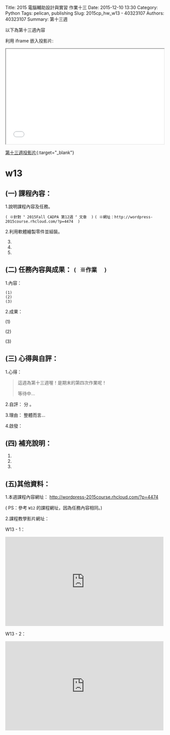 Title: 2015 電腦輔助設計與實習 作業十三
Date: 2015-12-10 13:30
Category: Python
Tags: pelican, publishing
Slug: 2015cp_hw_w13 -  40323107
Authors: 40323107
Summary: 第十三週

以下為第十三週內容

利用 iframe 嵌入投影片:

<iframe src="simplest13.html" width="500" height="300"></iframe>

[第十三週投影片](simplest13.html){:target="_blank"}

w13
============

(一) 課程內容：
-----------------------

1.說明課程內容及任務。

`( ※針對〝 2015Fall CADPA 第12週 〞文章  )`
`( ※網址：http://wordpress-2015course.rhcloud.com/?p=4474  )`

2.利用軟體繪製零件並組裝。

3.

4.

5.

(二) 任務內容與成果： `( ※作業  )`
----------------------------------------------

1.內容：

    (1)
    (2)
    (3)

2.成果：

(1)
    
(2)
    
(3)
    
(三) 心得與自評：
--------------------------

1.心得：   

> 這週為第十三週喔！是期末的第四次作業呢！
>
>  
> 
> 
> 
> 
>
> 等待中...

2.自評：  分 。

3.理由： 整體而言...

4.啟發： 

(四) 補充說明：
-----------------------  

1.

2.

3.
 

(五)其他資料：
-----------------------

1.本週課程內容網址： <a href="http://wordpress-2015course.rhcloud.com/?p=4474">http://wordpress-2015course.rhcloud.com/?p=4474</a>

( PS：參考 `W12` 的課程網址，因為任務內容相同。)

2.課程教學影片網址：

W13 - 1：
 <iframe src="https://player.vimeo.com/video/148455580" width="500" height="281" frameborder="0" webkitallowfullscreen mozallowfullscreen allowfullscreen></iframe>
 
W13 - 2：
 <iframe src="https://player.vimeo.com/video/148458668" width="500" height="281" frameborder="0" webkitallowfullscreen mozallowfullscreen allowfullscreen></iframe>
 



